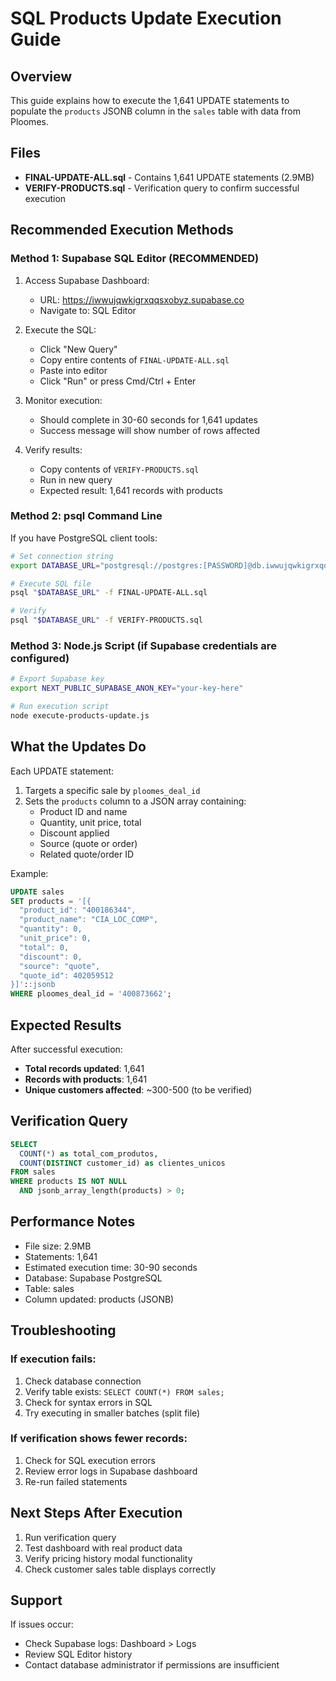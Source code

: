 # SQL Products Update Execution Guide

## Overview
This guide explains how to execute the 1,641 UPDATE statements to populate the `products` JSONB column in the `sales` table with data from Ploomes.

## Files
- **FINAL-UPDATE-ALL.sql** - Contains 1,641 UPDATE statements (2.9MB)
- **VERIFY-PRODUCTS.sql** - Verification query to confirm successful execution

## Recommended Execution Methods

### Method 1: Supabase SQL Editor (RECOMMENDED)

1. Access Supabase Dashboard:
   - URL: https://iwwujqwkigrxqqsxobyz.supabase.co
   - Navigate to: SQL Editor

2. Execute the SQL:
   - Click "New Query"
   - Copy entire contents of `FINAL-UPDATE-ALL.sql`
   - Paste into editor
   - Click "Run" or press Cmd/Ctrl + Enter

3. Monitor execution:
   - Should complete in 30-60 seconds for 1,641 updates
   - Success message will show number of rows affected

4. Verify results:
   - Copy contents of `VERIFY-PRODUCTS.sql`
   - Run in new query
   - Expected result: 1,641 records with products

### Method 2: psql Command Line

If you have PostgreSQL client tools:

```bash
# Set connection string
export DATABASE_URL="postgresql://postgres:[PASSWORD]@db.iwwujqwkigrxqqsxobyz.supabase.co:5432/postgres"

# Execute SQL file
psql "$DATABASE_URL" -f FINAL-UPDATE-ALL.sql

# Verify
psql "$DATABASE_URL" -f VERIFY-PRODUCTS.sql
```

### Method 3: Node.js Script (if Supabase credentials are configured)

```bash
# Export Supabase key
export NEXT_PUBLIC_SUPABASE_ANON_KEY="your-key-here"

# Run execution script
node execute-products-update.js
```

## What the Updates Do

Each UPDATE statement:
1. Targets a specific sale by `ploomes_deal_id`
2. Sets the `products` column to a JSON array containing:
   - Product ID and name
   - Quantity, unit price, total
   - Discount applied
   - Source (quote or order)
   - Related quote/order ID

Example:
```sql
UPDATE sales
SET products = '[{
  "product_id": "400186344",
  "product_name": "CIA_LOC_COMP",
  "quantity": 0,
  "unit_price": 0,
  "total": 0,
  "discount": 0,
  "source": "quote",
  "quote_id": 402059512
}]'::jsonb
WHERE ploomes_deal_id = '400873662';
```

## Expected Results

After successful execution:
- **Total records updated**: 1,641
- **Records with products**: 1,641
- **Unique customers affected**: ~300-500 (to be verified)

## Verification Query

```sql
SELECT
  COUNT(*) as total_com_produtos,
  COUNT(DISTINCT customer_id) as clientes_unicos
FROM sales
WHERE products IS NOT NULL
  AND jsonb_array_length(products) > 0;
```

## Performance Notes

- File size: 2.9MB
- Statements: 1,641
- Estimated execution time: 30-90 seconds
- Database: Supabase PostgreSQL
- Table: sales
- Column updated: products (JSONB)

## Troubleshooting

### If execution fails:
1. Check database connection
2. Verify table exists: `SELECT COUNT(*) FROM sales;`
3. Check for syntax errors in SQL
4. Try executing in smaller batches (split file)

### If verification shows fewer records:
1. Check for SQL execution errors
2. Review error logs in Supabase dashboard
3. Re-run failed statements

## Next Steps After Execution

1. Run verification query
2. Test dashboard with real product data
3. Verify pricing history modal functionality
4. Check customer sales table displays correctly

## Support

If issues occur:
- Check Supabase logs: Dashboard > Logs
- Review SQL Editor history
- Contact database administrator if permissions are insufficient
